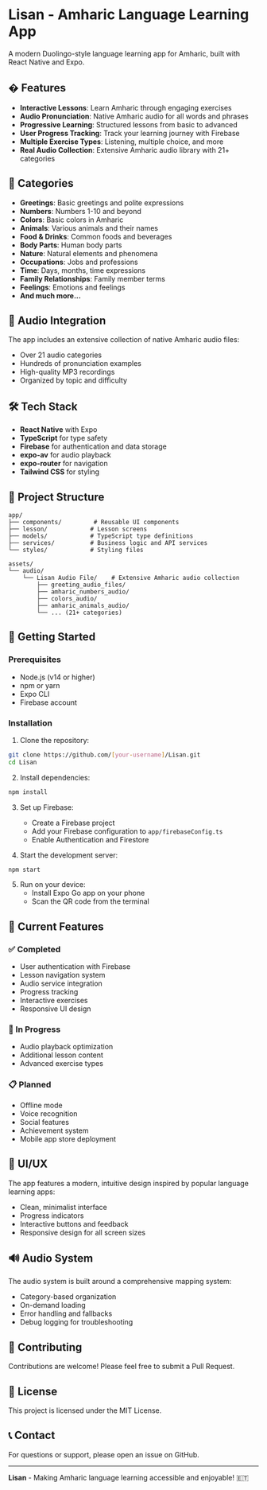 # Lisan - Amharic Language Learning App

A modern Duolingo-style language learning app for Amharic, built with React Native and Expo.

## � Features

- **Interactive Lessons**: Learn Amharic through engaging exercises
- **Audio Pronunciation**: Native Amharic audio for all words and phrases
- **Progressive Learning**: Structured lessons from basic to advanced
- **User Progress Tracking**: Track your learning journey with Firebase
- **Multiple Exercise Types**: Listening, multiple choice, and more
- **Real Audio Collection**: Extensive Amharic audio library with 21+ categories

## 📱 Categories

- **Greetings**: Basic greetings and polite expressions
- **Numbers**: Numbers 1-10 and beyond
- **Colors**: Basic colors in Amharic
- **Animals**: Various animals and their names
- **Food & Drinks**: Common foods and beverages
- **Body Parts**: Human body parts
- **Nature**: Natural elements and phenomena
- **Occupations**: Jobs and professions
- **Time**: Days, months, time expressions
- **Family Relationships**: Family member terms
- **Feelings**: Emotions and feelings
- **And much more...**

## 🎵 Audio Integration

The app includes an extensive collection of native Amharic audio files:
- Over 21 audio categories
- Hundreds of pronunciation examples
- High-quality MP3 recordings
- Organized by topic and difficulty

## 🛠️ Tech Stack

- **React Native** with Expo
- **TypeScript** for type safety
- **Firebase** for authentication and data storage
- **expo-av** for audio playback
- **expo-router** for navigation
- **Tailwind CSS** for styling

## 📂 Project Structure

```
app/
├── components/         # Reusable UI components
├── lesson/            # Lesson screens
├── models/            # TypeScript type definitions
├── services/          # Business logic and API services
└── styles/            # Styling files

assets/
└── audio/
    └── Lisan Audio File/    # Extensive Amharic audio collection
        ├── greeting_audio_files/
        ├── amharic_numbers_audio/
        ├── colors_audio/
        ├── amharic_animals_audio/
        └── ... (21+ categories)
```

## 🚀 Getting Started

### Prerequisites

- Node.js (v14 or higher)
- npm or yarn
- Expo CLI
- Firebase account

### Installation

1. Clone the repository:
```bash
git clone https://github.com/[your-username]/Lisan.git
cd Lisan
```

2. Install dependencies:
```bash
npm install
```

3. Set up Firebase:
   - Create a Firebase project
   - Add your Firebase configuration to `app/firebaseConfig.ts`
   - Enable Authentication and Firestore

4. Start the development server:
```bash
npm start
```

5. Run on your device:
   - Install Expo Go app on your phone
   - Scan the QR code from the terminal

## 🎯 Current Features

### ✅ Completed
- User authentication with Firebase
- Lesson navigation system
- Audio service integration
- Progress tracking
- Interactive exercises
- Responsive UI design

### 🔄 In Progress
- Audio playback optimization
- Additional lesson content
- Advanced exercise types

### 📋 Planned
- Offline mode
- Voice recognition
- Social features
- Achievement system
- Mobile app store deployment

## 🎨 UI/UX

The app features a modern, intuitive design inspired by popular language learning apps:
- Clean, minimalist interface
- Progress indicators
- Interactive buttons and feedback
- Responsive design for all screen sizes

## 🔊 Audio System

The audio system is built around a comprehensive mapping system:
- Category-based organization
- On-demand loading
- Error handling and fallbacks
- Debug logging for troubleshooting

## 🤝 Contributing

Contributions are welcome! Please feel free to submit a Pull Request.

## 📄 License

This project is licensed under the MIT License.

## 📞 Contact

For questions or support, please open an issue on GitHub.

---

**Lisan** - Making Amharic language learning accessible and enjoyable! 🇪🇹
